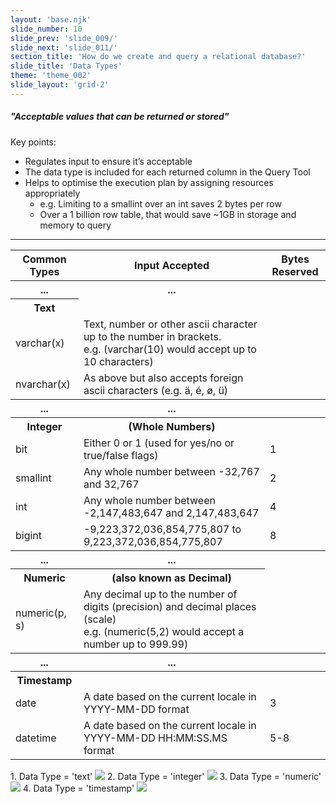```yaml
---
layout: 'base.njk'
slide_number: 10
slide_prev: 'slide_009/'
slide_next: 'slide_011/'
section_title: 'How do we create and query a relational database?'
slide_title: 'Data Types'
theme: 'theme_002'
slide_layout: 'grid-2'
---
```


<section class="slide__text">

##### "Acceptable values that can be returned or stored"

Key points:
- Regulates input to ensure it’s acceptable
- The data type is included for each returned column in the Query Tool
- Helps to optimise the execution plan by assigning resources appropriately
  - e.g. Limiting to a smallint over an int saves 2 bytes per row
  - Over a 1 billion row table, that would save ~1GB in storage and memory to query

<hr />

<table>
  <tr>
    <th>Common Types</th>
    <th>Input Accepted</th>
    <th>Bytes Reserved</th>
  </tr>

  <tr>
    <th>...</th>
    <th>...</th>
    <th></th>
  </tr>
  <tr>
    <th>Text</th>
    <td></td>
    <td></td>
  </tr>
  <tr>
    <td>varchar(x)</td>
    <td>Text, number or other ascii character up to the number in brackets. <br />
    e.g. (varchar(10) would accept up to 10 characters)</td>
    <td></td>
  </tr>
  <tr>
    <td>nvarchar(x)</td>
    <td>As above but also accepts foreign ascii characters (e.g. ä, é, ø, ü)</td>
    <td></td>
  </tr>

  <tr>
    <th>...</th>
    <th>...</th>
    <th></th>
  </tr>
  <tr>
    <th>Integer</th>
    <th>(Whole Numbers)</th>
    <th></th>
  </tr>

  <tr>
    <td>bit</td>
    <td>Either 0 or 1 (used for yes/no or true/false flags)</td>
    <td>1</td>
  </tr>
  <tr>
    <td>smallint</td>
    <td>Any whole number between -32,767 and 32,767</td>
    <td>2</td>
  </tr>
  <tr>
    <td>int</td>
    <td>Any whole number between -2,147,483,647 and 2,147,483,647</td>
    <td>4</td>
  </tr>
  <tr>
    <td>bigint</td>
    <td>-9,223,372,036,854,775,807 to 9,223,372,036,854,775,807</td>
    <td>8</td>
  </tr>

  <tr>
    <th>...</th>
    <th>...</th>
    <th></th>
  </tr>
  <tr>
    <th>Numeric</th>
    <th>(also known as Decimal)</th>
    <td></td>
  </tr>
  <tr>
    <td>numeric(p, s)</td>
    <td>Any decimal up to the number of digits (precision) and decimal places (scale) <br /> e.g. (numeric(5,2) would accept a number up to 999.99)</td>
    <td></td>
  </tr>

  <tr>
    <th>...</th>
    <th>...</th>
    <th></th>
  </tr>
  <tr>
    <th>Timestamp</th>
    <th></th>
    <th></th>
  </tr>
  <tr>
    <td>date</td>
    <td>A date based on the current locale in YYYY-MM-DD format</td>
    <td>3</td>
  </tr>
  <tr>
    <td>datetime</td>
    <td>A date based on the current locale in YYYY-MM-DD HH:MM:SS.MS format</td>
    <td>5-8</td>
  </tr>
</table>

</section>


<section class="slide__images">
    <caption>1. Data Type = 'text'</caption>
    <img src="{{ '../../images/002_SELECT_Text.png' | url }}" />
    <caption>2. Data Type = 'integer'</caption>
    <img src="{{ '../../images/002_SELECT_Highlighted.png' | url }}" />
    <caption>3. Data Type = 'numeric'</caption>
    <img src="{{ '../../images/002_SELECT_Numeric.png' | url }}" />
    <caption>4. Data Type = 'timestamp'</caption>
    <img src="{{ '../../images/002_SELECT_Timestamp.png' | url }}" />

</section>
